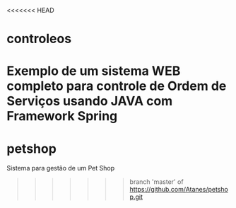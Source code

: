 <<<<<<< HEAD
# controleos
Exemplo de um sistema WEB completo para controle de Ordem de Serviços usando JAVA com Framework Spring
=======
# petshop
Sistema para gestão de um Pet Shop
>>>>>>> branch 'master' of https://github.com/Atanes/petshop.git
